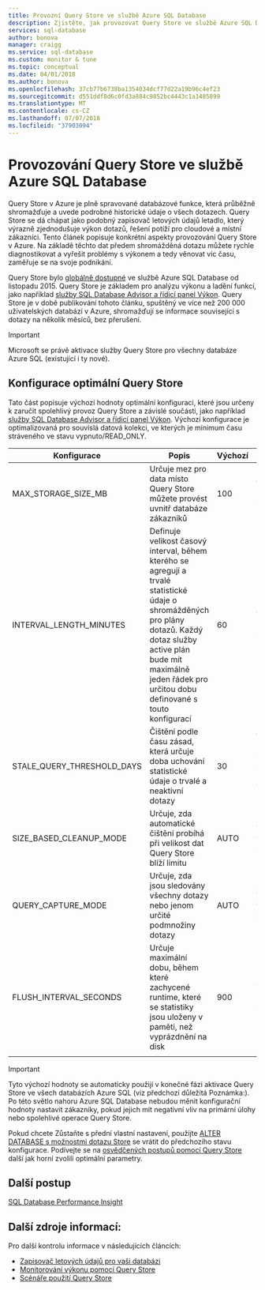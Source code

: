 ```yaml
---
title: Provozní Query Store ve službě Azure SQL Database
description: Zjistěte, jak provozovat Query Store ve službě Azure SQL Database
services: sql-database
author: bonova
manager: craigg
ms.service: sql-database
ms.custom: monitor & tune
ms.topic: conceptual
ms.date: 04/01/2018
ms.author: bonova
ms.openlocfilehash: 37cb77b6738ba1354034dcf77d22a19b96c4ef23
ms.sourcegitcommit: d551ddf8d6c0fd3a884c9852bc4443c1a1485899
ms.translationtype: MT
ms.contentlocale: cs-CZ
ms.lasthandoff: 07/07/2018
ms.locfileid: "37903094"
---
```

# <a name="operating-the-query-store-in-azure-sql-database"></a>Provozování Query Store ve službě Azure SQL Database
Query Store v Azure je plně spravované databázové funkce, která průběžně shromažďuje a uvede podrobné historické údaje o všech dotazech. Query Store se dá chápat jako podobný zapisovač letových údajů letadlo, který výrazně zjednodušuje výkon dotazů, řešení potíží pro cloudové a místní zákazníci. Tento článek popisuje konkrétní aspekty provozování Query Store v Azure. Na základě těchto dat předem shromážděná dotazu můžete rychle diagnostikovat a vyřešit problémy s výkonem a tedy věnovat víc času, zaměřuje se na svoje podnikání. 

Query Store bylo [globálně dostupné](https://azure.microsoft.com/updates/general-availability-azure-sql-database-query-store/) ve službě Azure SQL Database od listopadu 2015. Query Store je základem pro analýzu výkonu a ladění funkcí, jako například [služby SQL Database Advisor a řídicí panel Výkon](https://azure.microsoft.com/updates/sqldatabaseadvisorga/). Query Store je v době publikování tohoto článku, spuštěný ve více než 200 000 uživatelských databází v Azure, shromažďují se informace související s dotazy na několik měsíců, bez přerušení.

> [!IMPORTANT]
> Microsoft se právě aktivace služby Query Store pro všechny databáze Azure SQL (existující i ty nové). 
> 
> 

## <a name="optimal-query-store-configuration"></a>Konfigurace optimální Query Store
Tato část popisuje výchozí hodnoty optimální konfiguraci, které jsou určeny k zaručit spolehlivý provoz Query Store a závislé součásti, jako například [služby SQL Database Advisor a řídicí panel Výkon](https://azure.microsoft.com/updates/sqldatabaseadvisorga/). Výchozí konfigurace je optimalizovaná pro souvislá datová kolekci, ve kterých je minimum času stráveného ve stavu vypnuto/READ_ONLY.

| Konfigurace | Popis | Výchozí | Poznámka |
| --- | --- | --- | --- |
| MAX_STORAGE_SIZE_MB |Určuje mez pro data místo Query Store můžete provést uvnitř databáze zákazníků |100 |Vynutit pro nové databáze |
| INTERVAL_LENGTH_MINUTES |Definuje velikost časový interval, během kterého se agregují a trvalé statistické údaje o shromážděných pro plány dotazů. Každý dotaz služby active plán bude mít maximálně jeden řádek pro určitou dobu definované s touto konfigurací |60 |Vynutit pro nové databáze |
| STALE_QUERY_THRESHOLD_DAYS |Čištění podle času zásad, která určuje doba uchování statistické údaje o trvalé a neaktivní dotazy |30 |Vynutit pro nové databáze a databáze s předchozím výchozí (367) |
| SIZE_BASED_CLEANUP_MODE |Určuje, zda automatické čištění probíhá při velikost dat Query Store blíží limitu |AUTO |Vynutit pro všechny databáze |
| QUERY_CAPTURE_MODE |Určuje, zda jsou sledovány všechny dotazy nebo jenom určité podmnožiny dotazy |AUTO |Vynutit pro všechny databáze |
| FLUSH_INTERVAL_SECONDS |Určuje maximální dobu, během které zachycené runtime, které se statistiky jsou uloženy v paměti, než vyprázdnění na disk |900 |Vynutit pro nové databáze |
|  | | | |

> [!IMPORTANT]
> Tyto výchozí hodnoty se automaticky použijí v konečné fázi aktivace Query Store ve všech databázích Azure SQL (viz předchozí důležitá Poznámka:). Po této světlo nahoru Azure SQL Database nebudou měnit konfigurační hodnoty nastavit zákazníky, pokud jejich mít negativní vliv na primární úlohy nebo spolehlivé operace Query Store.
> 
> 

Pokud chcete Zůstaňte s přední vlastní nastavení, použijte [ALTER DATABASE s možnostmi dotazu Store](https://msdn.microsoft.com/library/bb522682.aspx) se vrátit do předchozího stavu konfigurace. Podívejte se na [osvědčených postupů pomocí Query Store](https://msdn.microsoft.com/library/mt604821.aspx) další jak horní zvolili optimální parametry.

## <a name="next-steps"></a>Další postup
[SQL Database Performance Insight](sql-database-performance.md)

## <a name="additional-resources"></a>Další zdroje informací:
Pro další kontrolu informace v následujících článcích:

* [Zapisovač letových údajů pro vaši databázi](https://azure.microsoft.com/blog/query-store-a-flight-data-recorder-for-your-database) 
* [Monitorování výkonu pomocí Query Store](https://msdn.microsoft.com/library/dn817826.aspx)
* [Scénáře použití Query Store](https://msdn.microsoft.com/library/mt614796.aspx)
 

